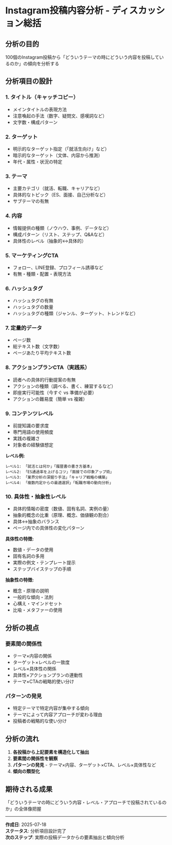 # Instagram投稿内容分析 - ディスカッション総括

## 分析の目的

100個のInstagram投稿から「どういうテーマの時にどういう内容を投稿しているのか」の傾向を分析する

## 分析項目の設計

### **1. タイトル（キャッチコピー）**
- メインタイトルの表現方法
- 注意喚起の手法（数字、疑問文、感嘆詞など）
- 文字数・構成パターン

### **2. ターゲット**
- 明示的なターゲット指定（「就活生向け」など）
- 暗示的なターゲット（文体、内容から推測）
- 年代・属性・状況の特定

### **3. テーマ**
- 主要カテゴリ（就活、転職、キャリアなど）
- 具体的なトピック（ES、面接、自己分析など）
- サブテーマの有無

### **4. 内容**
- 情報提供の種類（ノウハウ、事例、データなど）
- 構成パターン（リスト、ステップ、Q&Aなど）
- 具体性のレベル（抽象的↔具体的）

### **5. マーケティングCTA**
- フォロー、LINE登録、プロフィール誘導など
- 有無・種類・配置・表現方法

### **6. ハッシュタグ**
- ハッシュタグの有無
- ハッシュタグの数量
- ハッシュタグの種類（ジャンル、ターゲット、トレンドなど）

### **7. 定量的データ**
- ページ数
- 総テキスト数（文字数）
- ページあたり平均テキスト数

### **8. アクションプランCTA（実践系）**
- 読者への具体的行動提案の有無
- アクションの種類（調べる、書く、練習するなど）
- 即座実行可能性（今すぐ vs 準備が必要）
- アクションの難易度（簡単 vs 複雑）

### **9. コンテンツレベル**
- 前提知識の要求度
- 専門用語の使用頻度
- 実践の複雑さ
- 対象者の経験値想定

**レベル例:**
```
レベル1: 「就活とは何か」「履歴書の書き方基本」
レベル2: 「ES通過率を上げるコツ」「面接での印象アップ術」  
レベル3: 「業界分析の深掘り手法」「キャリア戦略の構築」
レベル4: 「複数内定からの最適選択」「転職市場の動向分析」
```

### **10. 具体性・抽象性レベル**
- 具体的情報の密度（数値、固有名詞、実例の量）
- 抽象的概念の比重（原理、概念、価値観の割合）
- 具体↔抽象のバランス
- ページ内での具体性の変化パターン

**具体性の特徴:**
- 数値・データの使用
- 固有名詞の多用
- 実際の例文・テンプレート提示
- ステップバイステップの手順

**抽象性の特徴:**
- 概念・原理の説明
- 一般的な傾向・法則
- 心構え・マインドセット
- 比喩・メタファーの使用

## 分析の視点

### **要素間の関係性**
- テーマ×内容の関係
- ターゲット×レベルの一致度
- レベル×具体性の関係
- 具体性×アクションプランの連動性
- テーマ×CTAの戦略的使い分け

### **パターンの発見**
- 特定テーマで特定内容が集中する傾向
- テーマによって内容アプローチが変わる理由
- 投稿者の戦略的な使い分け

## 分析の流れ

1. **各投稿から上記要素を構造化して抽出**
2. **要素間の関係性を観察**
3. **パターンの発見** - テーマ×内容、ターゲット×CTA、レベル×具体性など
4. **傾向の類型化**

## 期待される成果

「どういうテーマの時にどういう内容・レベル・アプローチで投稿されているのか」の全体像把握

---

**作成日**: 2025-07-18  
**ステータス**: 分析項目設計完了  
**次のステップ**: 実際の投稿データからの要素抽出と傾向分析